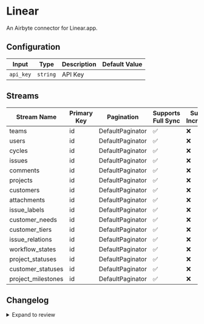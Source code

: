 # Linear

An Airbyte connector for Linear.app.

## Configuration

| Input | Type | Description | Default Value |
|-------|------|-------------|---------------|
| `api_key` | `string` | API Key |  |

## Streams
| Stream Name | Primary Key | Pagination | Supports Full Sync | Supports Incremental |
|-------------|-------------|------------|---------------------|----------------------|
| teams | id | DefaultPaginator | ✅ |  ❌  |
| users | id | DefaultPaginator | ✅ |  ❌  |
| cycles | id | DefaultPaginator | ✅ |  ❌  |
| issues | id | DefaultPaginator | ✅ |  ❌  |
| comments | id | DefaultPaginator | ✅ |  ❌  |
| projects | id | DefaultPaginator | ✅ |  ❌  |
| customers | id | DefaultPaginator | ✅ |  ❌  |
| attachments | id | DefaultPaginator | ✅ |  ❌  |
| issue_labels | id | DefaultPaginator | ✅ |  ❌  |
| customer_needs | id | DefaultPaginator | ✅ |  ❌  |
| customer_tiers | id | DefaultPaginator | ✅ |  ❌  |
| issue_relations | id | DefaultPaginator | ✅ |  ❌  |
| workflow_states | id | DefaultPaginator | ✅ |  ❌  |
| project_statuses | id | DefaultPaginator | ✅ |  ❌  |
| customer_statuses | id | DefaultPaginator | ✅ |  ❌  |
| project_milestones | id | DefaultPaginator | ✅ |  ❌  |


## Changelog

<details>
  <summary>Expand to review</summary>

| Version | Date | Pull Request | Subject |
|---------|------|--------------|---------|
| 0.0.16 | 2025-08-02 | [64275](https://github.com/airbytehq/airbyte/pull/64275) | Update dependencies |
| 0.0.15 | 2025-07-26 | [63892](https://github.com/airbytehq/airbyte/pull/63892) | Update dependencies |
| 0.0.14 | 2025-07-19 | [63518](https://github.com/airbytehq/airbyte/pull/63518) | Update dependencies |
| 0.0.13 | 2025-07-12 | [63095](https://github.com/airbytehq/airbyte/pull/63095) | Update dependencies |
| 0.0.12 | 2025-07-05 | [62601](https://github.com/airbytehq/airbyte/pull/62601) | Update dependencies |
| 0.0.11 | 2025-06-28 | [62178](https://github.com/airbytehq/airbyte/pull/62178) | Update dependencies |
| 0.0.10 | 2025-06-26 | [61417](https://github.com/airbytehq/airbyte/pull/61417) | source-linear contribution from zckymc |
| 0.0.9 | 2025-06-21 | [61843](https://github.com/airbytehq/airbyte/pull/61843) | Update dependencies |
| 0.0.8 | 2025-06-14 | [61117](https://github.com/airbytehq/airbyte/pull/61117) | Update dependencies |
| 0.0.7 | 2025-05-24 | [60728](https://github.com/airbytehq/airbyte/pull/60728) | Update dependencies |
| 0.0.6 | 2025-05-10 | [59893](https://github.com/airbytehq/airbyte/pull/59893) | Update dependencies |
| 0.0.5 | 2025-05-03 | [59299](https://github.com/airbytehq/airbyte/pull/59299) | Update dependencies |
| 0.0.4 | 2025-04-26 | [58781](https://github.com/airbytehq/airbyte/pull/58781) | Update dependencies |
| 0.0.3 | 2025-04-19 | [58215](https://github.com/airbytehq/airbyte/pull/58215) | Update dependencies |
| 0.0.2 | 2025-04-12 | [57669](https://github.com/airbytehq/airbyte/pull/57669) | Update dependencies |
| 0.0.1 | 2025-04-11 | [#57586](https://github.com/airbytehq/airbyte/pull/57586) | Initial release by [@natikgadzhi](https://github.com/natikgadzhi) |

</details>
